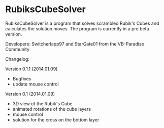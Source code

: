 RubiksCubeSolver
================
RubiksCubeSolver is a program that solves scrambled Rubik's Cubes and calculates the solution moves. The program is currently in a pre beta version.

Developers:
Switcherlapp97 and StarGate01
from the VB-Paradise Community

Changelog:

Version 0.1.1 (2014.01.09)
- Bugfixes
- update mouse control

Version 0.1 (2014.01.09)
- 3D view of the Rubik's Cube
- animated rotations of the cube layers
- mouse control
- solution for the cross on the bottom layer
